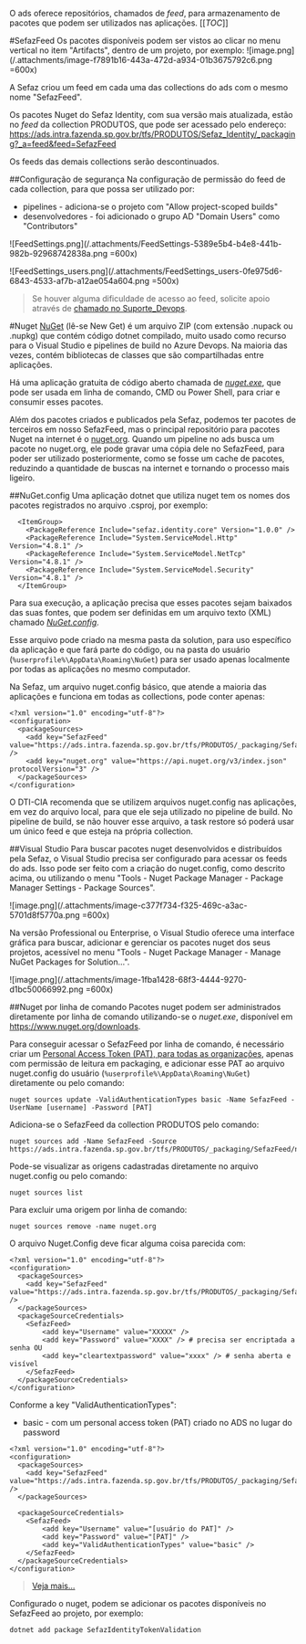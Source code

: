 O ads oferece repositórios, chamados de _feed_, para armazenamento de pacotes que podem ser utilizados nas aplicações.
[[_TOC_]]

#SefazFeed
Os pacotes disponíveis podem ser vistos ao clicar no menu vertical no item "Artifacts", dentro de um projeto, por exemplo:
![image.png](/.attachments/image-f7891b16-443a-472d-a934-01b3675792c6.png =600x)

A Sefaz criou um feed em cada uma das collections do ads com o mesmo nome "SefazFeed".

Os pacotes Nuget do Sefaz Identity, com sua versão mais atualizada, estão no _feed_ da collection PRODUTOS, que pode ser acessado pelo endereço:
https://ads.intra.fazenda.sp.gov.br/tfs/PRODUTOS/Sefaz_Identity/_packaging?_a=feed&feed=SefazFeed

Os feeds das demais collections serão descontinuados.

##Configuração de segurança
Na configuração de permissão do feed de cada collection, para que possa ser utilizado por:
- pipelines - adiciona-se o projeto com "Allow project-scoped builds"
- desenvolvedores - foi adicionado o grupo AD "Domain Users" como "Contributors"

![FeedSettings.png](/.attachments/FeedSettings-5389e5b4-b4e8-441b-982b-92968742838a.png =600x)

![FeedSettings_users.png](/.attachments/FeedSettings_users-0fe975d6-6843-4533-af7b-a12ae054a604.png =500x)

>Se houver alguma dificuldade de acesso ao feed, solicite apoio através de [chamado no Suporte_Devops](https://ads.intra.fazenda.sp.gov.br/tfs/ADMIN/Suporte_DevOps).

#Nuget 
[NuGet](https://en.wikipedia.org/wiki/NuGet) (lê-se New Get) é um arquivo ZIP (com extensão .nupack ou .nupkg) que contém código dotnet compilado, muito usado como recurso para o Visual Studio e pipelines de build no Azure Devops.
Na maioria das vezes, contém bibliotecas de classes que são compartilhadas entre aplicações.

Há uma aplicação gratuita de código aberto chamada de _[nuget.exe](https://go.microsoft.com/fwlink/?linkid=2099732)_, que pode ser usada em linha de comando, CMD ou Power Shell, para criar e consumir esses pacotes.

Além dos pacotes criados e publicados pela Sefaz, podemos ter pacotes de terceiros em nosso SefazFeed, mas o principal repositório para pacotes Nuget na internet é o [nuget.org](https://www.nuget.org/).
Quando um pipeline no ads busca um pacote no nuget.org, ele pode gravar uma cópia dele no SefazFeed, para poder ser utilizado posteriormente, como se fosse um cache de pacotes, reduzindo a quantidade de buscas na internet e tornando o processo mais ligeiro.

##NuGet.config
Uma aplicação dotnet que utiliza nuget tem os nomes dos pacotes registrados no arquivo .csproj, por exemplo:
```
  <ItemGroup>
    <PackageReference Include="sefaz.identity.core" Version="1.0.0" />
    <PackageReference Include="System.ServiceModel.Http" Version="4.8.1" />
    <PackageReference Include="System.ServiceModel.NetTcp" Version="4.8.1" />
    <PackageReference Include="System.ServiceModel.Security" Version="4.8.1" />
  </ItemGroup>
```
Para sua execução, a aplicação precisa que esses pacotes sejam baixados das suas fontes, que podem ser definidas em um arquivo texto (XML) chamado [_NuGet.config_](https://docs.microsoft.com/en-us/nuget/reference/nuget-config-file).

Esse arquivo pode criado na mesma pasta da solution, para uso específico da aplicação e que fará parte do código, ou na pasta do usuário (`%userprofile%\AppData\Roaming\NuGet`) para ser usado apenas localmente por todas as aplicações no mesmo computador.

Na Sefaz, um arquivo nuget.config básico, que atende a maioria das aplicações e funciona em todas as collections, pode conter apenas:
```
<?xml version="1.0" encoding="utf-8"?>
<configuration>
  <packageSources>
    <add key="SefazFeed" value="https://ads.intra.fazenda.sp.gov.br/tfs/PRODUTOS/_packaging/SefazFeed/nuget/v3/index.json" />
    <add key="nuget.org" value="https://api.nuget.org/v3/index.json" protocolVersion="3" />
  </packageSources>
</configuration>
```

O DTI-CIA recomenda que se utilizem arquivos nuget.config nas aplicações, em vez do arquivo local, para que ele seja utilizado no pipeline de build.
No pipeline de build, se não houver esse arquivo, a task restore só poderá usar um único feed e que esteja na própria collection.

##Visual Studio
Para buscar pacotes nuget desenvolvidos e distribuídos pela Sefaz, o Visual Studio precisa ser configurado para acessar os feeds do ads.
Isso pode ser feito com a criação do nuget.config, como descrito acima, ou utilizando o menu "Tools - Nuget Package Manager - Package Manager Settings - Package Sources".

![image.png](/.attachments/image-c377f734-f325-469c-a3ac-5701d8f5770a.png =600x)

Na versão Professional ou Enterprise, o Visual Studio oferece uma interface gráfica para buscar, adicionar e gerenciar os pacotes nuget dos seus projetos, acessível no menu "Tools - Nuget Package Manager - Manage NuGet Packages for Solution...".

![image.png](/.attachments/image-1fba1428-68f3-4444-9270-d1bc50066992.png =600x)

##Nuget por linha de comando
Pacotes nuget podem ser administrados diretamente por linha de comando utilizando-se o _nuget.exe_, disponível em https://www.nuget.org/downloads.

Para conseguir acessar o SefazFeed por linha de comando, é necessário criar um [Personal Access Token (PAT), para todas as organizações](https://ads.intra.fazenda.sp.gov.br/tfs/ADMIN/_usersSettings/tokens), apenas com permissão de leitura em packaging, e adicionar esse PAT ao arquivo nuget.config do usuário (`%userprofile%\AppData\Roaming\NuGet`) diretamente ou pelo comando:

```
nuget sources update -ValidAuthenticationTypes basic -Name SefazFeed -UserName [username] -Password [PAT]
```

Adiciona-se o SefazFeed da collection PRODUTOS pelo comando:
```
nuget sources add -Name SefazFeed -Source https://ads.intra.fazenda.sp.gov.br/tfs/PRODUTOS/_packaging/SefazFeed/nuget/v3/index.json
```

Pode-se visualizar as origens cadastradas diretamente no arquivo nuget.config ou pelo comando:
```
nuget sources list
```

Para excluir uma origem por linha de comando:
```
nuget sources remove -name nuget.org
```

O arquivo Nuget.Config deve ficar alguma coisa parecida com:

```
<?xml version="1.0" encoding="utf-8"?>
<configuration>
  <packageSources>
    <add key="SefazFeed" value="https://ads.intra.fazenda.sp.gov.br/tfs/PRODUTOS/_packaging/SefazFeed/nuget/v3/index.json" />
  </packageSources>
  <packageSourceCredentials>
    <SefazFeed>
        <add key="Username" value="XXXXX" />
        <add key="Password" value="XXXX" /> # precisa ser encriptada a senha OU
        <add key="cleartextpassword" value="xxxx" /> # senha aberta e visível
    </SefazFeed>
  </packageSourceCredentials>
</configuration>
```
Conforme a key "ValidAuthenticationTypes":
- basic - com um personal access token (PAT) criado no ADS no lugar do password
```
<?xml version="1.0" encoding="utf-8"?>
<configuration>
  <packageSources>
    <add key="SefazFeed" value="https://ads.intra.fazenda.sp.gov.br/tfs/PRODUTOS/_packaging/SefazFeed/nuget/v3/index.json" />
  </packageSources>

  <packageSourceCredentials>
    <SefazFeed>
        <add key="Username" value="[usuário do PAT]" />
        <add key="Password" value="[PAT]" /> 
        <add key="ValidAuthenticationTypes" value="basic" />
    </SefazFeed>
  </packageSourceCredentials>
</configuration>
```

> [Veja mais...](https://docs.microsoft.com/en-us/nuget/reference/nuget-config-file#packagesourcecredentials)

Configurado o nuget, podem se adicionar os pacotes disponíveis no SefazFeed ao projeto, por exemplo:
```
dotnet add package SefazIdentityTokenValidation
```
